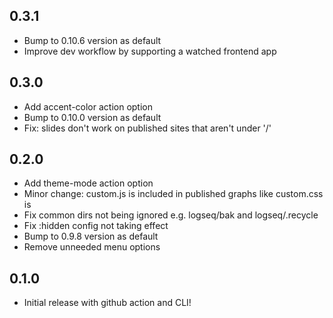 ## 0.3.1
* Bump to 0.10.6 version as default
* Improve dev workflow by supporting a watched frontend app

## 0.3.0
* Add accent-color action option
* Bump to 0.10.0 version as default
* Fix: slides don't work on published sites that aren't under '/'

## 0.2.0
* Add theme-mode action option
* Minor change: custom.js is included in published graphs like custom.css is
* Fix common dirs not being ignored e.g. logseq/bak and logseq/.recycle
* Fix :hidden config not taking effect
* Bump to 0.9.8 version as default
* Remove unneeded menu options

## 0.1.0
* Initial release with github action and CLI!
